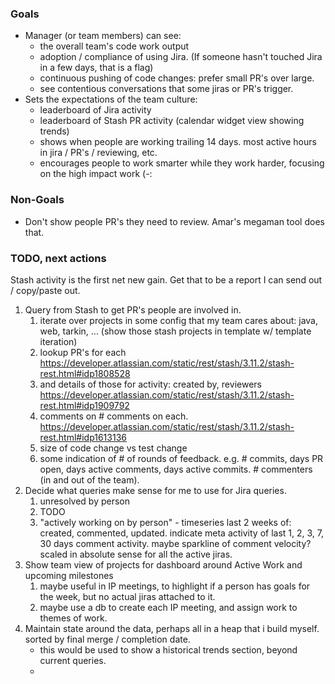 
### Goals

- Manager (or team members) can see:
    - the overall team's code work output
    - adoption / compliance of using Jira. (If someone hasn't touched Jira in a few days, that is a flag)
    - continuous pushing of code changes: prefer small PR's over large.
    - see contentious conversations that some jiras or PR's trigger.
- Sets the expectations of the team culture:
    - leaderboard of Jira activity
    - leaderboard of Stash PR activity (calendar widget view showing trends)
    - shows when people are working trailing 14 days. most active hours in jira / PR's / reviewing, etc.
    - encourages people to work smarter while they work harder, focusing on the high impact work (-:

### Non-Goals

- Don't show people PR's they need to review. Amar's megaman tool does that.


### TODO, next actions

Stash activity is the first net new gain. Get that to be a report I can send out / copy/paste out.

1. Query from Stash to get PR's people are involved in.
    1. iterate over projects in some config that my team cares about: java, web, tarkin, ... (show those stash projects in template w/ template iteration)
    1. lookup PR's for each https://developer.atlassian.com/static/rest/stash/3.11.2/stash-rest.html#idp1808528
    1. and details of those for activity: created by, reviewers https://developer.atlassian.com/static/rest/stash/3.11.2/stash-rest.html#idp1909792 
    1. comments on # comments on each. https://developer.atlassian.com/static/rest/stash/3.11.2/stash-rest.html#idp1613136 
    1. size of code change vs test change
    1. some indication of # of rounds of feedback. e.g. # commits, days PR open, days active comments, days active commits. # commenters (in and out of the team). 
1. Decide what queries make sense for me to use for Jira queries.
    1. unresolved by person
    1. TODO
    1. "actively working on by person" - timeseries last 2 weeks of: created, commented, updated. indicate meta activity of last 1, 2, 3, 7, 30 days comment activity. maybe sparkline of comment velocity? scaled in absolute sense for all the active jiras.
1. Show team view of projects for dashboard around Active Work and upcoming milestones
    1. maybe useful in IP meetings, to highlight if a person has goals for the week, but no actual jiras attached to it.
    1. maybe use a db to create each IP meeting, and assign work to themes of work.
1. Maintain state around the data, perhaps all in a heap that i build myself. sorted by final merge / completion date.
    - this would be used to show a historical trends section, beyond current queries.
    - 